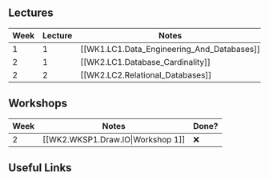 ```table-of-contents
```

## Lectures

| Week | Lecture | Notes                                                      | Done? |
| ---- | ------- | ---------------------------------------------------------- | ----- |
| 1    | 1       | [[WK1.LC1.Data_Engineering_And_Databases]]                         | 😐    |
| 2    | 1       | [[WK2.LC1.Database_Cardinality]] | ❌     |
| 2    | 2       | [[WK2.LC2.Relational_Databases]]                                   | ❌     |


## Workshops

| Week | Notes                                                     | Done? |
| ---- | --------------------------------------------------------- | ----- |
| 2    | [[WK2.WKSP1.Draw.IO\|Workshop 1]] | ❌     |

## Useful Links